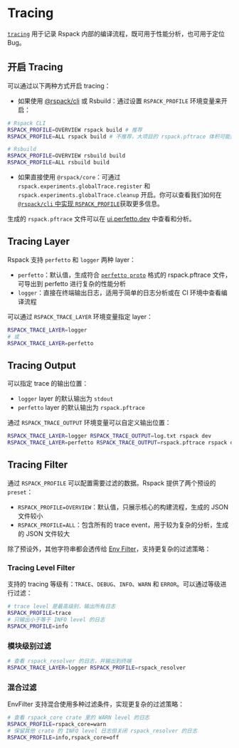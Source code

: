 # Tracing

[`tracing`](https://crates.io/crates/tracing) 用于记录 Rspack 内部的编译流程，既可用于性能分析，也可用于定位 Bug。

## 开启 Tracing

可以通过以下两种方式开启 tracing：

- 如果使用 [@rspack/cli](/api/cli) 或 Rsbuild：通过设置 `RSPACK_PROFILE` 环境变量来开启：

```sh
# Rspack CLI
RSPACK_PROFILE=OVERVIEW rspack build # 推荐
RSPACK_PROFILE=ALL rspack build # 不推荐，大项目的 rspack.pftrace 体积可能非常大

# Rsbuild
RSPACK_PROFILE=OVERVIEW rsbuild build
RSPACK_PROFILE=ALL rsbuild build
```

- 如果直接使用 `@rspack/core`：可通过 `rspack.experiments.globalTrace.register` 和 `rspack.experiments.globalTrace.cleanup` 开启。你可以查看我们如何在 [`@rspack/cli` 中实现 `RSPACK_PROFILE`](https://github.com/web-infra-dev/rspack/blob/9be47217b5179186b0825ca79990ab2808aa1a0f/packages/rspack-cli/src/utils/profile.ts#L219-L224)获取更多信息。

生成的 `rspack.pftrace` 文件可以在 [ui.perfetto.dev](https://ui.perfetto.dev/) 中查看和分析。

## Tracing Layer

Rspack 支持 `perfetto` 和 `logger` 两种 layer：

- `perfetto`：默认值，生成符合 [`perfetto proto`](https://perfetto.dev/docs/reference/synthetic-track-event) 格式的 rspack.pftrace 文件，可导出到 perfetto 进行复杂的性能分析
- `logger`：直接在终端输出日志，适用于简单的日志分析或在 CI 环境中查看编译流程

可以通过 `RSPACK_TRACE_LAYER` 环境变量指定 layer：

```sh
RSPACK_TRACE_LAYER=logger
# 或
RSPACK_TRACE_LAYER=perfetto
```

## Tracing Output

可以指定 trace 的输出位置：

- `logger` layer 的默认输出为 `stdout`
- `perfetto` layer 的默认输出为 `rspack.pftrace`

通过 `RSPACK_TRACE_OUTPUT` 环境变量可以自定义输出位置：

```sh
RSPACK_TRACE_LAYER=logger RSPACK_TRACE_OUTPUT=log.txt rspack dev
RSPACK_TRACE_LAYER=perfetto RSPACK_TRACE_OUTPUT=rspack.pftrace rspack dev
```

## Tracing Filter

通过 `RSPACK_PROFILE` 可以配置需要过滤的数据。Rspack 提供了两个预设的 `preset`：

- `RSPACK_PROFILE=OVERVIEW`：默认值，只展示核心的构建流程，生成的 JSON 文件较小
- `RSPACK_PROFILE=ALL`：包含所有的 trace event，用于较为复杂的分析，生成的 JSON 文件较大

除了预设外，其他字符串都会透传给 [Env Filter](https://docs.rs/tracing-subscriber/latest/tracing_subscriber/filter/struct.EnvFilter.html#example-syntax)，支持更复杂的过滤策略：

### Tracing Level Filter

支持的 tracing 等级有：`TRACE`、`DEBUG`、`INFO`、`WARN` 和 `ERROR`。可以通过等级进行过滤：

```sh
# trace level 是最高级别，输出所有日志
RSPACK_PROFILE=trace
# 只输出小于等于 INFO level 的日志
RSPACK_PROFILE=info
```

### 模块级别过滤

```sh
# 查看 rspack_resolver 的日志，并输出到终端
RSPACK_TRACE_LAYER=logger RSPACK_PROFILE=rspack_resolver
```

### 混合过滤

EnvFilter 支持混合使用多种过滤条件，实现更复杂的过滤策略：

```sh
# 查看 rspack_core crate 里的 WARN level 的日志
RSPACK_PROFILE=rspack_core=warn
# 保留其他 crate 的 INFO level 日志但关闭 rspack_resolver 的日志
RSPACK_PROFILE=info,rspack_core=off
```
